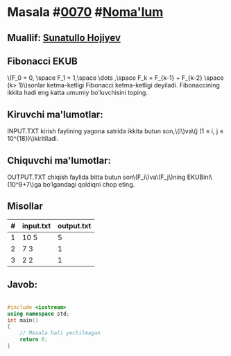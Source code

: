 
<h1>Masala #<a href="https://robocontest.uz/tasks/0070">0070</a> #<a href="https://robocontest.uz/tasks?category=1">Noma'lum</a></h1>
<h2> Muallif: <a href="https://robocontest.uz/profile/sunnat">Sunatullo Hojiyev</a></h2>
<h2>Fibonacci EKUB</h2>
<p>\(F_0 = 0, \space F_1 = 1,\space \dots ,\space F_k = F_{k-1} + F_{k-2} \space (k> 1)\)sonlar ketma-ketligi Fibonacci ketma-ketligi deyiladi.
Fibonaccining ikkita hadi eng katta umumiy bo’luvchisini toping.</p>
<h2>Kiruvchi ma'lumotlar:</h2>
<p>INPUT.TXT kirish faylining yagona satrida ikkita butun son,\(i\)va\(j (1 ≤ i, j ≤ 10^{18})\)kiritiladi.</p>
<h2>Chiquvchi ma'lumotlar:</h2>
<p>OUTPUT.TXT chiqish faylida bitta butun son\(F_i\)va\(F_j\)ning EKUBini\(10^9+7\)ga bo’lgandagi qoldiqni chop eting.</p>
<h2>Misollar</h2>
<table>
    <thead>
        <tr>
            <th>#</th>
            <th>input.txt</th>
            <th>output.txt</th>
        </tr>
    </thead>
    <tbody>
            <tr>
                <td>1</td>
                <td>10 5</td>
                <td>5</td>
            </tr>
            <tr>
                <td>2</td>
                <td>7 3</td>
                <td>1</td>
            </tr>
            <tr>
                <td>3</td>
                <td>2 2</td>
                <td>1</td>
            </tr>
    </tbody>
    </table>
    
<h2>Javob:</h2>

######
```cpp
#include <iostream>
using namespace std;
int main()
{
    // Masala hali yechilmagan
    return 0;
}
```
